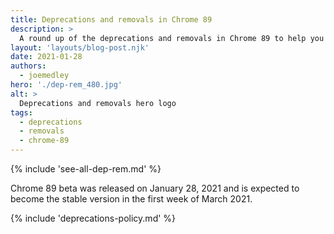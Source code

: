 ```yaml
---
title: Deprecations and removals in Chrome 89
description: >
  A round up of the deprecations and removals in Chrome 89 to help you plan.
layout: 'layouts/blog-post.njk'
date: 2021-01-28
authors:
  - joemedley
hero: './dep-rem_480.jpg'
alt: >
  Deprecations and removals hero logo
tags:
  - deprecations
  - removals
  - chrome-89
---
```


{% include 'see-all-dep-rem.md' %}

Chrome 89 beta was released on January 28, 2021 and is expected to become the
stable version in the first week of March 2021.




{% include 'deprecations-policy.md' %}
